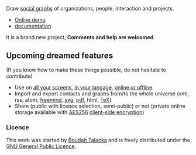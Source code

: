Draw [social graphs](https://en.wikipedia.org/wiki/Social_graph) of organizations, people, interaction and projects.

* [Online demo](http://socialgraph.boudah.pl/?demo)
* [documentation](http://socialgraph.boudah.pl/doc/)

It is a brand new project, __Comments and help are welcomed__.

## Upcoming dreamed features

(If you know how to make these things possible, do not hesitate to contribute)

* Use on [all your screens](https://en.wikipedia.org/wiki/Responsive_web_design), 
[in your langage](https://en.wikipedia.org/wiki/Internationalization_and_localization), 
[online or offline](https://en.wikipedia.org/wiki/Online_and_offline)
* Import and export contacts and graphs from/to the whole universe (xml, rss, atom, 
[freemind](https://en.wikipedia.org/wiki/FreeMind), 
[svg](https://en.wikipedia.org/wiki/Scalable_Vector_Graphics), 
[pdf](https://en.wikipedia.org/wiki/Portable_Document_Format), html, 
[TeX](https://en.wikipedia.org/wiki/TeX))
* Share (public with licence selection, semi-public) or not (private online 
storage available with [AES256](https://en.wikipedia.org/wiki/Advanced_Encryption_Standard) 
[client-side encryption](https://en.wikipedia.org/wiki/Client-Side_Encryption))

### Licence

This work was started by [Boudah Talenka](http://boudah.pl) and is freely 
distributed under the [GNU General Public Licence](https://www.gnu.org/licenses/gpl.html).
